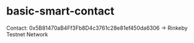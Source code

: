 ﻿# basic-smart-contact

Contact: 0x5B81470aB4Ff3Fb8D4c3761c28e81ef450da6306 -> Rinkeby Testnet Network
